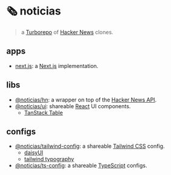 # 🗞️ noticias

> a [Turborepo](https://turbo.build/repo) of [Hacker News](https://news.ycombinator.com) clones.

## apps

- [next.js](./apps/next.js/README.md): a [Next.js](https://nextjs.org) implementation.

## libs

- [@noticias/hn](./libs/hn/README.md): a wrapper on top of the [Hacker News API](https://github.com/HackerNews/API?tab=readme-ov-file#hacker-news-api).
- [@noticias/ui](./libs/ui/README.md): shareable [React](https://react.dev) UI components.
  - [TanStack Table](https://tanstack.com/table/latest)

## configs

- [@noticias/tailwind-config](./configs/tailwind-config/README.md): a shareable [Tailwind CSS](https://tailwindcss.com/) config.
  - [daisyUI](https://daisyui.com)
  - [tailwind typography](https://tailwindcss-typography.vercel.app)
- [@noticias/ts-config](./configs/ts-config/README.md): a shareable [TypeScript](https://www.typescriptlang.org/) configs.
